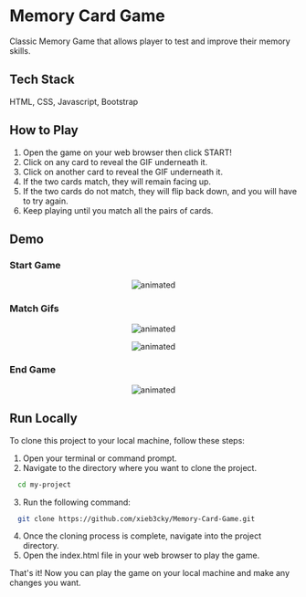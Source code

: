 
# Memory Card Game

Classic Memory Game that allows player to test and improve their memory skills. 

## Tech Stack

HTML, CSS, Javascript, Bootstrap

## How to Play
1. Open the game on your web browser then click START!
2. Click on any card to reveal the GIF underneath it.
3. Click on another card to reveal the GIF underneath it. 
4. If the two cards match, they will remain facing up.
5. If the two cards do not match, they will flip back down, and you will have to try again.
6. Keep playing until you match all the pairs of cards.

## Demo

### Start Game
<p align="center">
  <img src="https://github.com/xieb3cky/Memory-Card-Game/blob/master/demo/home.gif" alt="animated" />
</p>

### Match Gifs 
<p align="center">
  <img src="https://github.com/xieb3cky/Memory-Card-Game/blob/master/demo/part1.gif" alt="animated" />
</p>
<p align="center">
  <img src="https://github.com/xieb3cky/Memory-Card-Game/blob/master/demo/part2.gif" alt="animated" />
</p>

### End Game
<p align="center">
  <img src="https://github.com/xieb3cky/Memory-Card-Game/blob/master/demo/endgame.gif" alt="animated" />
</p>


## Run Locally

To clone this project to your local machine, follow these steps:

1. Open your terminal or command prompt.
2. Navigate to the directory where you want to clone the project.
```bash
  cd my-project
```
3. Run the following command: 
```bash
  git clone https://github.com/xieb3cky/Memory-Card-Game.git
```
4. Once the cloning process is complete, navigate into the project directory.
5. Open the index.html file in your web browser to play the game.

That's it! Now you can play the game on your local machine and make any changes you want.